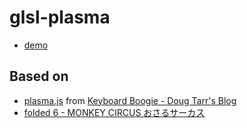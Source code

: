 # glsl-plasma

- [demo](https://code4fukui.github.io/glsl-plasma/)

## Based on

- [plasma.js](https://github.com/tarr11/tarr11.github.com/blob/master/games/keyboardboogie/plasma.js) from [Keyboard Boogie - Doug Tarr's Blog](https://douglastarr.com/keyboard-boogie)
- [folded 6 - MONKEY CIRCUS おさるサーカス](http://mameson.com/experiment/glsl/folded_6/folded_6.html)

